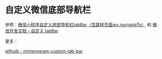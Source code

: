 # 自定义微信底部导航栏
参照：[微信小程序自定义底部导航栏tabBar（含跳转页面wx.navigateTo）](https://www.cnblogs.com/BlueCc/p/11081552.html) 和 [微信开发文档 - 自定义 tabBar](https://developers.weixin.qq.com/miniprogram/dev/framework/ability/custom-tabbar.html)
<br>

更多：<br>

[githuib - miniprogram-custom-tab-bar](https://github.com/ljybill/miniprogram-custom-tab-bar)

